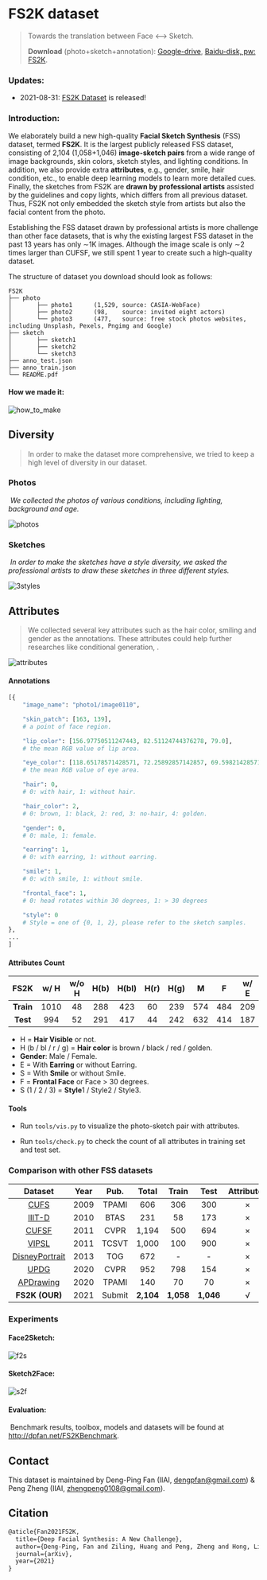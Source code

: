 # FS2K dataset

> Towards the translation between Face <--> Sketch.
>
> **Download** (photo+sketch+annotation): [Google-drive](https://drive.google.com/file/d/1saIMhQ3dc5_ftkfGmBPbCluRn_zy7QQp/view?usp=sharing), [Baidu-disk, pw: FS2K](https://pan.baidu.com/s/1eJVNPlGRbCc2zSp4iO8bVw).

### Updates:

+ 2021-08-31: [FS2K Dataset](https://github.com/DengPingFan/FS2K) is released!

### Introduction:

We elaborately build a new high-quality **Facial Sketch Synthesis** (FSS) dataset, termed **FS2K**. It is the largest publicly released FSS dataset, consisting of 2,104 (1,058+1,046) **image-sketch pairs** from a wide range of image backgrounds, skin colors, sketch styles, and lighting conditions. In addition, we also provide extra **attributes**, e.g., gender, smile, hair condition, etc., to enable deep learning models to learn more detailed cues. Finally, the sketches from FS2K are **drawn by professional artists** assisted by the guidelines and copy lights, which differs from all previous dataset. Thus, FS2K not only embedded the sketch style from artists but also the facial content from the photo.

Establishing the FSS dataset drawn by professional artists is more challenge than other face datasets, that is why the existing largest FSS dataset in the past 13 years has only ∼1K images. Although the image scale is only ∼2 times larger than CUFSF, we still spent 1 year to create such a high-quality dataset.

The structure of dataset you download should look as follows:

```
FS2K
├── photo
│       ├── photo1		(1,529, source: CASIA-WebFace)
│       ├── photo2		(98,    source: invited eight actors)
│       └── photo3		(477,   source: free stock photos websites, including Unsplash, Pexels, Pngimg and Google)
├── sketch
│       ├── sketch1
│       ├── sketch2
│       └── sketch3
├── anno_test.json
├── anno_train.json
└── README.pdf
```

#### 	How we made it:

![how_to_make](README.assets/how_to_make.png)



## Diversity

> In order to make the dataset more comprehensive, we tried to keep a high level of diversity in our dataset.

### 	Photos

​		*We collected the photos of various conditions, including lighting, background and age.*

![photos](README.assets/photos.png)

### 	Sketches

​		*In order to make the sketches have a style diversity, we asked the professional artists to draw these sketches in three different styles.*

<img src="README.assets/3styles.png" alt="3styles"  />

## Attributes

> We collected several key attributes such as the hair color, smiling and gender as the annotations. These attributes could help further researches like conditional generation, .

![attributes](README.assets/attributes.png)

#### Annotations

```python
[{
	"image_name": "photo1/image0110",

	"skin_patch": [163, 139],
	# a point of face region.

	"lip_color": [156.97750511247443, 82.51124744376278, 79.0],
	# the mean RGB value of lip area.

	"eye_color": [118.65178571428571, 72.25892857142857, 69.59821428571429],
	# the mean RGB value of eye area.

	"hair": 0,
	# 0: with hair, 1: without hair.

	"hair_color": 2,
	# 0: brown, 1: black, 2: red, 3: no-hair, 4: golden.

	"gender": 0,
	# 0: male, 1: female.

	"earring": 1,
	# 0: with earring, 1: without earring.

	"smile": 1,
	# 0: with smile, 1: without smile.

	"frontal_face": 1,
	# 0: head rotates within 30 degrees, 1: > 30 degrees

	"style": 0
	# Style = one of {0, 1, 2}, please refer to the sketch samples.
},
...
]
```

#### Attributes Count

|   FS2K    | w/ H | w/o H | H(b) | H(bl) | H(r) | H(g) |  M   |  F   | w/ E | w/o E | w/ S | w/o S | w/ F | w/o F |  S1  |  S2  |  S3  |
| :-------: | :--: | :---: | :--: | :---: | :--: | :--: | :--: | :--: | :--: | :---: | :--: | :---: | :--: | :---: | :--: | :--: | :--: |
| **Train** | 1010 |  48   | 288  |  423  |  60  | 239  | 574  | 484  | 209  |  849  | 645  |  413  | 917  |  141  | 357  | 351  | 350  |
| **Test**  | 994  |  52   | 291  |  417  |  44  | 242  | 632  | 414  | 187  |  859  | 670  |  376  | 872  |  174  | 619  | 381  |  46  |

+ H = **Hair Visible** or not.
+ H (b / bl / r / g) = **Hair color** is brown / black / red / golden.
+ **Gender**: Male / Female.
+ E = With **Earring** or without Earring.
+ S = With **Smile** or without Smile.
+ F = **Frontal Face** or Face > 30 degrees.
+ S (1 / 2 / 3) = **Style**1 / Style2 / Style3.

#### Tools

+ Run `tools/vis.py`  to visualize the photo-sketch pair with attributes.

+ Run `tools/check.py` to check the count of all attributes in training set and test set.



### Comparison with other FSS datasets

|                           Dataset                            | Year |  Pub.  |   Total   |   Train   |   Test    | Attributes | Public | Paired |
| :----------------------------------------------------------: | :--: | :----: | :-------: | :-------: | :-------: | :--------: | :----: | :----: |
|  [CUFS](http://mmlab.ie.cuhk.edu.hk/archive/2009/Face.pdf)   | 2009 | TPAMI  |    606    |    306    |    300    |     ×      |   √    |   √    |
| [IIIT-D](http://www.iab-rubric.org/papers/BTAS10-Sketch.pdf) | 2010 |  BTAS  |    231    |    58     |    173    |     ×      |   ×    |   √    |
| [CUFSF](http://mmlab.ie.cuhk.edu.hk/archive/2011/CITE_final.pdf) | 2011 |  CVPR  |   1,194   |    500    |    694    |     ×      |   √    |   √    |
| [VIPSL](https://nannanwang.github.io/My_Papers/TCSVT2012.pdf) | 2011 | TCSVT  |   1,000   |    100    |    900    |     ×      |   ×    |   √    |
| [DisneyPortrait](https://studios.disneyresearch.com/wp-content/uploads/2019/03/Style-and-Abstraction-in-Portrait-Sketching.pdf) | 2013 |  TOG   |    672    |     -     |     -     |     ×      |   ×    |   √    |
| [UPDG](https://openaccess.thecvf.com/content_CVPR_2020/papers/Yi_Unpaired_Portrait_Drawing_Generation_via_Asymmetric_Cycle_Mapping_CVPR_2020_paper.pdf) | 2020 |  CVPR  |    952    |    798    |    154    |     ×      |   ×    |   √    |
| [APDrawing](https://openaccess.thecvf.com/content_CVPR_2019/papers/Yi_APDrawingGAN_Generating_Artistic_Portrait_Drawings_From_Face_Photos_With_Hierarchical_CVPR_2019_paper.pdf) | 2020 | TPAMI  |    140    |    70     |    70     |     ×      |   ×    |   ×    |
|                        **FS2K (OUR)**                        | 2021 | Submit | **2,104** | **1,058** | **1,046** |     √      |   √    |   √    |



### Experiments

#### Face2Sketch:

![f2s](README.assets/f2s.png)

#### Sketch2Face:

![s2f](README.assets/s2f.png)

#### 	Evaluation:

​		Benchmark results, toolbox, models and datasets will be found at http://dpfan.net/FS2KBenchmark.

## Contact

This dataset is maintained by Deng-Ping Fan (IIAI, dengpfan@gmail.com) & Peng Zheng (IIAI, zhengpeng0108@gmail.com).

## Citation

```latex
@aticle{Fan2021FS2K,
  title={Deep Facial Synthesis: A New Challenge},
  author={Deng-Ping, Fan and Ziling, Huang and Peng, Zheng and Hong, Liu and Xuebin, Qin and Ling, Shao},
  journal={arXiv},
  year={2021}
}
```



